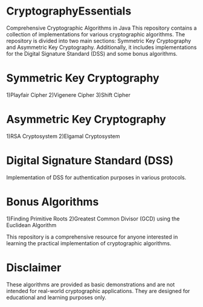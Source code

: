 # CryptographyEssentials
Comprehensive Cryptographic Algorithms in Java
This repository contains a collection of implementations for various cryptographic algorithms. The repository is divided into two main sections: Symmetric Key Cryptography and Asymmetric Key Cryptography. Additionally, it includes implementations for the Digital Signature Standard (DSS) and some bonus algorithms.

# Symmetric Key Cryptography
1)Playfair Cipher
2)Vigenere Cipher
3)Shift Cipher

# Asymmetric Key Cryptography
1)RSA Cryptosystem
2)Elgamal Cryptosystem

# Digital Signature Standard (DSS)
Implementation of DSS for authentication purposes in various protocols.

# Bonus Algorithms
1)Finding Primitive Roots
2)Greatest Common Divisor (GCD) using the Euclidean Algorithm

This repository is a comprehensive resource for anyone interested in learning the practical implementation of cryptographic algorithms. 

# Disclaimer
These algorithms are provided as basic demonstrations and are not intended for real-world cryptographic applications. They are designed for educational and learning purposes only.
